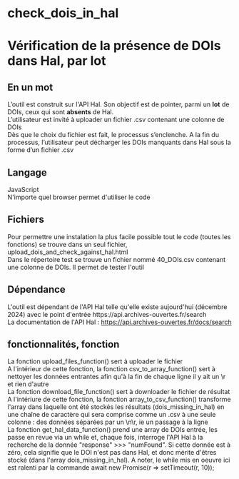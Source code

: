 # check_dois_in_hal
<h1>Vérification de la présence de DOIs dans Hal, par lot</h1>
<h2>En un mot</h2>
L’outil est construit sur l'API Hal. Son objectif est de pointer, parmi un <b>lot</b> de DOIs, ceux  qui sont <b>absents</b> de Hal. 
<br/>
L’utilisateur est invité à uploader un fichier .csv contenant une colonne de DOIs
<br/>
Dès que le choix du fichier est fait, le processus s’enclenche. A la fin du processus, l’utilisateur peut décharger les DOIs manquants dans Hal sous la forme d’un fichier .csv
<h2>Langage</h2>
JavaScript<br/>
N'importe quel browser permet d'utiliser le code
<h2>Fichiers</h2>
Pour permettre une instalation la plus facile possible tout le code (toutes les fonctions) se trouve dans un seul fichier, upload_dois_and_check_against_hal.html
<br/>
Dans le répertoire test se trouve un fichier nommé 40_DOIs.csv contenant une colonne de DOIs. Il permet de tester l'outil
<h2>Dépendance</h2>
L'outil est dépendant de l'API Hal telle qu'elle existe aujourd'hui (décembre 2024) avec le point d'entrée https://api.archives-ouvertes.fr/search<br/>
La documentation de l'API Hal : <a href='https://api.archives-ouvertes.fr/docs/search' target='_blank'>https://api.archives-ouvertes.fr/docs/search</a>
<h2>fonctionnalités, fonction</h2>
La fonction upload_files_function() sert à uploader le fichier<br/>
A l'intérieur de cette fonction, la fonction csv_to_array_function() sert à nettoyer les données entrantes afin qu'à la fin de chaque ligne il y ait un \r et rien d'autre<br/>
La fonction download_file_function() sert à downloader le fichier de résultat<br/>
A l'intériure de cette fonction, la fonction array_to_csv_function() transforme l'array dans laquelle ont été stockés les résultats (dois_missing_in_hal) en une chaîne de caractère qui sera comprise comme un .csv à une seule colonne : des données séparées par un \n\r, ie un passage à la ligne<br/>
La fonction get_hal_data_function() prend une array de DOIs entrée, les passe en revue via un while et, chaque fois, interroge l'API Hal à la recherche de la donnée "response" >>> "numFound". Si cette donnée est à zéro, cela signifie que le DOI n'est pas dans Hal, et donc mérite d'êtres stocké (dans l'array dois_missing_in_hal). A noter, le while mis en oeuvre ici est ralenti par la commande await new Promise(r => setTimeout(r, 10));
